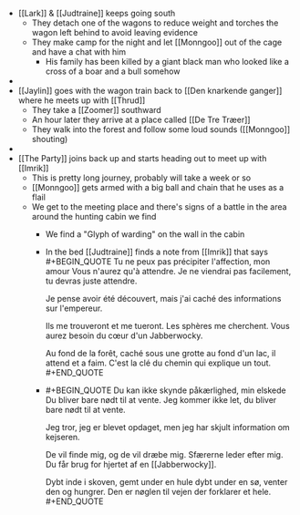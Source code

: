 - [[Lark]] & [[Judtraine]] keeps going south
	- They detach one of the wagons to reduce weight and torches the wagon left behind to avoid leaving evidence
	- They make camp for the night and let [[Monngoo]] out of the cage and have a chat with him
		- His family has been killed by a giant black man who looked like a cross of a boar and a bull somehow
-
- [[Jaylin]] goes with the wagon train back to [[Den knarkende ganger]] where he meets up with [[Thrud]]
	- They take a [[Zoomer]] southward
	- An hour later they arrive at a place called [[De Tre Træer]]
	- They walk into the forest and follow some loud sounds ([[Monngoo]] shouting)
-
- [[The Party]] joins back up and starts heading out to meet up with [[Imrik]]
	- This is pretty long journey, probably will take a week or so
	- [[Monngoo]] gets armed with a big ball and chain that he uses as a flail
	- We get to the meeting place and there's signs of a battle in the area around the hunting cabin we find
		- We find a "Glyph of warding" on the wall in the cabin
		- In the bed [[Judtraine]] finds a note from [[Imrik]] that says 
		  #+BEGIN_QUOTE
		  Tu ne peux pas précipiter l'affection, mon amour
		  Vous n'aurez qu'à attendre.
		  Je ne viendrai pas facilement, tu devras juste attendre.
		  
		  Je pense avoir été découvert, mais j'ai caché des informations sur l'empereur.
		  
		  Ils me trouveront et me tueront.
		  Les sphères me cherchent. Vous aurez besoin du cœur d'un Jabberwocky.
		  
		  Au fond de la forêt, caché sous une grotte au fond d'un lac, il attend et a faim. C'est la clé du chemin qui explique un tout.
		  #+END_QUOTE
		- #+BEGIN_QUOTE
		  Du kan ikke skynde påkærlighed, min elskede
		  Du bliver bare nødt til at vente.
		  Jeg kommer ikke let, du bliver bare nødt til at vente.
		  
		  Jeg tror, ​​jeg er blevet opdaget, men jeg har skjult information om kejseren.
		  
		  De vil finde mig, og de vil dræbe mig.
		  Sfærerne leder efter mig. Du får brug for hjertet af en [[Jabberwocky]].
		  
		  Dybt inde i skoven, gemt under en hule dybt under en sø, venter den og hungrer. Den er nøglen til vejen der forklarer et hele. 
		  #+END_QUOTE